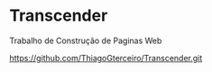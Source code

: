 # Transcender
Trabalho de Construção de Paginas Web

https://github.com/ThiagoGterceiro/Transcender.git
